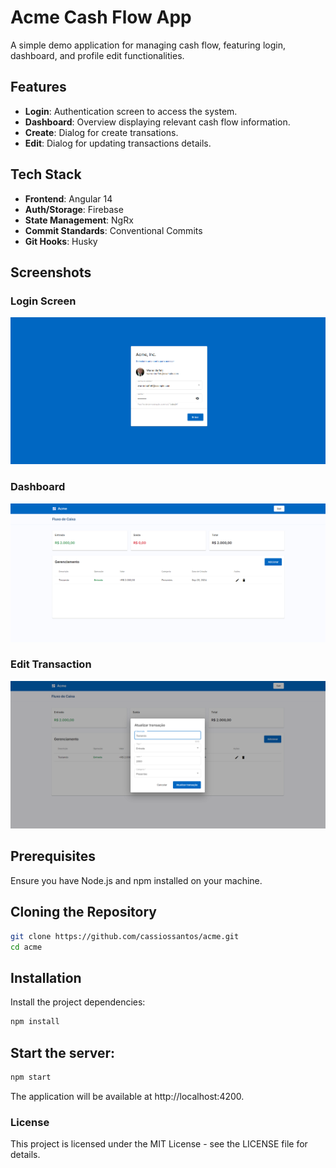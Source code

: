 # Acme Cash Flow App

A simple demo application for managing cash flow, featuring login, dashboard, and profile edit functionalities.

## Features

- **Login**: Authentication screen to access the system.
- **Dashboard**: Overview displaying relevant cash flow information.
- **Create**: Dialog for create transations.
- **Edit**: Dialog for updating transactions details.

## Tech Stack

- **Frontend**: Angular 14
- **Auth/Storage**: Firebase
- **State Management**: NgRx
- **Commit Standards**: Conventional Commits
- **Git Hooks**: Husky

## Screenshots

### Login Screen
![Login Screen](/screenshots/acme-login.png)

### Dashboard
![Dashboard](/screenshots/acme-dashboard.png)

### Edit Transaction
![Edit Profile](/screenshots/acme-update.png)

## Prerequisites

Ensure you have Node.js and npm installed on your machine.

## Cloning the Repository

```bash
git clone https://github.com/cassiossantos/acme.git
cd acme
```
## Installation

Install the project dependencies:

```bash
npm install
```

## Start the server:

```bash
npm start
```

The application will be available at http://localhost:4200.

### License

This project is licensed under the MIT License - see the LICENSE file for details.

